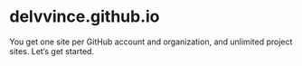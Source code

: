 # delvvince.github.io
You get one site per GitHub account and organization, and unlimited project sites. Let‘s get started.
